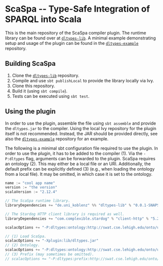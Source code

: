 # ScaSpa -- Type-Safe Integration of SPARQL into Scala
This is the main repository of the ScaSpa compiler plugin. The runtime library can
be found over at [```dltypes-lib```](https://github.com/pseifer/dltypes-lib). A minimal example demonstrating setup 
and usage of the plugin can be found in the [```dltypes-example```](https://github.com/pseifer/dltypes-example) repository.

## Building ScaSpa
1. Clone the [```dltypes-lib```](https://github.com/pseifer/dltypes-lib) repository.
2. Compile and use ```sbt publishLocal``` to provide the library locally via Ivy.
3. Clone this repository.
4. Build it (using ```sbt compile```).
5. Tests can be executed using ```sbt test```.

## Using the plugin
In order to use the plugin, assemble the file using ```sbt assemble``` and provide the ```dltypes.jar``` 
to the compiler. Using the local Ivy repository for the plugin itself is not recommended. Instead, the
JAR should be provided directly, see also the [```dltypes-example```](https://github.com/pseifer/dltypes-example)  repository for an example.

The following is a minimal sbt configuration file required to use the plugin. In order to use
the plugin, it has to be added to the compiler (1). Via the ```-P:dltypes``` flag, arguments
can be forwarded to the plugin. ScaSpa requires an ontology (2). This may either be a local
file or an URI. Additionally, the default prefix can be explicitly defined (3) (e.g., when loading
the ontology from a local file). It may be omitted,
in which case it is set to the ontology.

```sbt
name := "cool app name"
version := "the version"
scalaVersion := "2.12.4"

// The ScaSpa runtime library.
libraryDependencies += "de.uni_koblenz" %% "dltypes-lib" % "0.0.1-SNAPSHOT"

// The Stardog HTTP client library is required as well.
libraryDependencies += "com.complexible.stardog" % "client-http" % "5.2.1"

scalacOptions += "-P:dltypes:ontology:http://swat.cse.lehigh.edu/onto/univ-bench.owl"

// (1) Load ScaSpa.
scalacOptions += "-Xplugin:lib/dltypes.jar"
// (2) Ontology.
scalacOptions += "-P:dltypes:ontology:http://swat.cse.lehigh.edu/onto/univ-bench.owl"
// (3) Prefix (may sometimes be omitted).
// scalacOptions += "-P:dltypes:prefix:http://swat.cse.lehigh.edu/onto/univ-bench.owl#"
```
